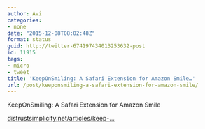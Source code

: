 ```yaml
---
author: Avi
categories:
- none
date: "2015-12-08T08:02:48Z"
format: status
guid: http://twitter-674197434013253632-post
id: 11915
tags:
- micro
- tweet
title: 'KeepOnSmiling: A Safari Extension for Amazon Smile…'
url: /post/keeponsmiling-a-safari-extension-for-amazon-smile/
---
```

KeepOnSmiling: A Safari Extension for Amazon Smile

[distrustsimplicity.net/articles/keep-…](http://distrustsimplicity.net/articles/keep-on-smiling/)